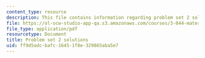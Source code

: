 ```yaml
---
content_type: resource
description: This file contains information regarding problem set 2 solutions.
file: https://ol-ocw-studio-app-qa.s3.amazonaws.com/courses/3-044-materials-processing-spring-2013/ff9d5adcbafc16451f8e329865aba5e7_MIT3_044S13_pset2solns.pdf
file_type: application/pdf
resourcetype: Document
title: Problem set 2 solutions
uid: ff9d5adc-bafc-1645-1f8e-329865aba5e7
---
```

